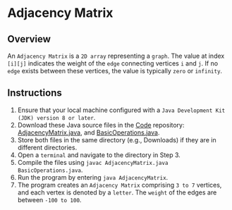 # Adjacency Matrix

## Overview
An `Adjacency Matrix` is a `2D array` representing a `graph`. 
The value at index `[i][j]` indicates the weight of the `edge` connecting vertices `i` and `j`. 
If no `edge` exists between these vertices, the value is typically `zero` or `infinity`.

## Instructions
1. Ensure that your local machine configured with a `Java Development Kit (JDK) version 8 or later`.
2. Download these Java source files in the [Code](https://github.com/shumarb/code/tree/main) repository: [AdjacencyMatrix.java](https://github.com/shumarb/code/blob/main/data-structures/AdjacencyMatrix.java), and [BasicOperations.java](https://github.com/shumarb/code/tree/main/BasicOperations.java).
3. Store both files in the same directory (e.g., Downloads) if they are in different directories.
4. Open a `terminal` and navigate to the directory in Step 3.
5. Compile the files using `javac AdjacencyMatrix.java BasicOperations.java`.
6. Run the program by entering `java AdjacencyMatrix`.
7. The program creates an `Adjacency Matrix` comprising `3 to 7` vertices, and each vertex is denoted by a `letter`. The `weight` of the edges are between `-100 to 100`.
